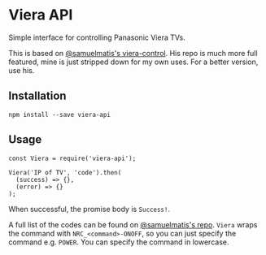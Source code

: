 # Viera API

Simple interface for controlling Panasonic Viera TVs.

This is based on [@samuelmatis's viera-control](https://github.com/samuelmatis/viera-control).
His repo is much more full featured, mine is just stripped down for my own uses.
For a better version, use his.

## Installation

```
npm install --save viera-api
```

## Usage

```
const Viera = require('viera-api');

Viera('IP of TV', 'code').then(
  (success) => {},
  (error) => {}
);
```
When successful, the promise body is `Success!`.

A full list of the codes can be found on [@samuelmatis's repo](https://github.com/samuelmatis/viera-control/blob/master/codes.txt).
`Viera` wraps the command with `NRC_<command>-ONOFF`, so you can just specify the command e.g. `POWER`.
You can specify the command in lowercase.
